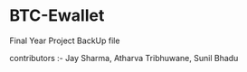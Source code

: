 # BTC-Ewallet
Final Year Project BackUp file 

contributors :- Jay Sharma,  Atharva Tribhuwane, Sunil Bhadu
